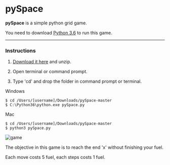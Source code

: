# pySpace
**pySpace** is a simple python grid game.
 

You need to download [Python 3.6](https://www.python.org/downloads/) to run this game.

---

### Instructions

1. [Download it here](https://github.com/weifan23/pySpace/archive/master.zip) and unzip.

2. Open terminal or command prompt.

3. Type 'cd' and drop the folder in command prompt or terminal.

	

Windows

	$ cd /Users/[username]/Downloads/pySpace-master
	$ C:\Python36\python.exe pySpace.py


Mac
	
	$ cd /Users/[username]/Downloads/pySpace-master
	$ python3 pySpace.py


![game](https://i.imgur.com/alljbar.png)

The objective in this game is to reach the end 'x' without finishing your fuel.
 
Each move costs 5 fuel, 
each steps costs 1 fuel.
